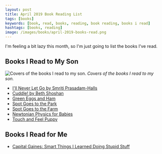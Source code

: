 ```yaml
---
layout: post
title: April 2019 Book Reading List
tags: [books]
keywords: [book, read, books, reading, book reading, books i read]
hashtags: [books, reading]
image: /images/books/april-2019-books-read.png
---
```


I'm feeling a bit lazy this month, so I'm just going to list the books I've read.

## Books I Read to My Son

![Covers of the books I read to my son.](/images/books/april-2019-books-read.png)
*Covers of the books I read to my son.*

* [I'll Never Let Go by Smriti Prasadam-Halls](https://affiliates.abebooks.com/c/2462910/77416/2029?u=https://www.abebooks.com/products/isbn/9781619639225/30029278851)
* [Cuddle! by Beth Shoshan](https://affiliates.abebooks.com/c/2462910/77416/2029?u=https://www.abebooks.com/products/isbn/9781405495356/30082829301)
* [Green Eggs and Ham](https://affiliates.abebooks.com/c/2462910/77416/2029?u=https://www.abebooks.com/products/isbn/9780394800165/30093370822)
* [Spot Goes to the Park](https://affiliates.abebooks.com/c/2462910/77416/2029?u=https://www.abebooks.com/products/isbn/9780140553208/30114598702)
* [Spot Goes to the Farm](https://affiliates.abebooks.com/c/2462910/77416/2029?u=https://www.abebooks.com/products/isbn/9780142501238/30236950760)
* [Newtonian Physics for Babies](https://affiliates.abebooks.com/c/2462910/77416/2029?u=https://www.abebooks.com/products/isbn/9781492656203/30112410468)
* [Touch and Feel Puppy](https://affiliates.abebooks.com/c/2462910/77416/2029?u=https://www.abebooks.com/products/isbn/9780789439918/22638871484)

## Books I Read for Me

* [Capital Gaines: Smart Things I Learned Doing Stupid Stuff](https://www.amazon.com/Capital-Gaines-Smart-Things-I-Learned-Doing-Stupid-Stuff/dp/B06XFNH4JS/?tag=hendrixjoseph-20)
